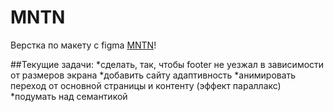 # MNTN
Верстка по макету с figma [MNTN](https://www.figma.com/file/RObpoLwOvIcY3WSC3A691n/MNTN---Landing-Page-(Community) "ссылка на макет")!

##Текущие задачи:
*сделать, так, чтобы footer не уезжал в зависимости от размеров экрана
*добавить сайту адаптивность
*анимировать переход от основной страницы и контенту (эффект параллакс)
*подумать над семантикой
